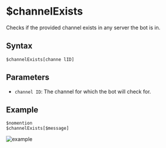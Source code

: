 # $channelExists
Checks if the provided channel exists in any server the bot is in.
## Syntax
```
$channelExists[channe lID]
```
## Parameters
- `channel ID`: The channel for which the bot will check for.
## Example
```
$nomention
$channelExists[$message]
```
![example](https://user-images.githubusercontent.com/113303649/212074836-53aacb9a-5745-4c4d-a25a-be4b98ad5a64.png)
